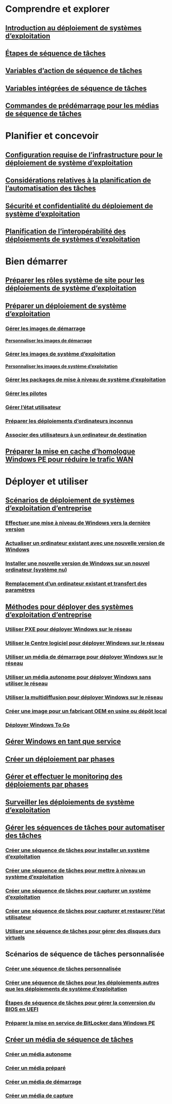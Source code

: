 # Comprendre et explorer
## [Introduction au déploiement de systèmes d’exploitation](understand/introduction-to-operating-system-deployment.md)
## [Étapes de séquence de tâches](understand/task-sequence-steps.md)
## [Variables d’action de séquence de tâches](understand/task-sequence-action-variables.md)
## [Variables intégrées de séquence de tâches](understand/task-sequence-built-in-variables.md)
## [Commandes de prédémarrage pour les médias de séquence de tâches](understand/prestart-commands-for-task-sequence-media.md)

# Planifier et concevoir
## [Configuration requise de l’infrastructure pour le déploiement de système d’exploitation](plan-design/infrastructure-requirements-for-operating-system-deployment.md)
## [Considérations relatives à la planification de l’automatisation des tâches](plan-design/planning-considerations-for-automating-tasks.md)
## [Sécurité et confidentialité du déploiement de système d’exploitation](plan-design/security-and-privacy-for-operating-system-deployment.md)
## [Planification de l’interopérabilité des déploiements de systèmes d’exploitation](plan-design/planning-for-operating-system-deployment-interoperability.md)

# Bien démarrer
## [Préparer les rôles système de site pour les déploiements de système d’exploitation](get-started/prepare-site-system-roles-for-operating-system-deployments.md)
## [Préparer un déploiement de système d’exploitation](get-started/prepare-for-operating-system-deployment.md)
### [Gérer les images de démarrage](get-started/manage-boot-images.md)
#### [Personnaliser les images de démarrage](get-started/customize-boot-images.md)

### [Gérer les images de système d’exploitation](get-started/manage-operating-system-images.md)
#### [Personnaliser les images de système d’exploitation](get-started/customize-operating-system-images.md)

### [Gérer les packages de mise à niveau de système d’exploitation](get-started/manage-operating-system-upgrade-packages.md)
### [Gérer les pilotes](get-started/manage-drivers.md)
### [Gérer l’état utilisateur](get-started/manage-user-state.md)
### [Préparer les déploiements d’ordinateurs inconnus](get-started/prepare-for-unknown-computer-deployments.md)
### [Associer des utilisateurs à un ordinateur de destination](get-started/associate-users-with-a-destination-computer.md)

## [Préparer la mise en cache d’homologue Windows PE pour réduire le trafic WAN](get-started/prepare-windows-pe-peer-cache-to-reduce-wan-traffic.md)

# Déployer et utiliser
## [Scénarios de déploiement de systèmes d’exploitation d’entreprise](deploy-use/scenarios-to-deploy-enterprise-operating-systems.md)
### [Effectuer une mise à niveau de Windows vers la dernière version](deploy-use/upgrade-windows-to-the-latest-version.md)
### [Actualiser un ordinateur existant avec une nouvelle version de Windows](deploy-use/refresh-an-existing-computer-with-a-new-version-of-windows.md)
### [Installer une nouvelle version de Windows sur un nouvel ordinateur (système nu)](deploy-use/install-new-windows-version-new-computer-bare-metal.md)
### [Remplacement d’un ordinateur existant et transfert des paramètres](deploy-use/replace-an-existing-computer-and-transfer-settings.md)

## [Méthodes pour déployer des systèmes d’exploitation d’entreprise](deploy-use/methods-to-deploy-enterprise-operating-systems.md)
### [Utiliser PXE pour déployer Windows sur le réseau](deploy-use/use-pxe-to-deploy-windows-over-the-network.md)
### [Utiliser le Centre logiciel pour déployer Windows sur le réseau](deploy-use/use-software-center-to-deploy-windows-over-the-network.md)
### [Utiliser un média de démarrage pour déployer Windows sur le réseau](deploy-use/use-bootable-media-to-deploy-windows-over-the-network.md)
### [Utiliser un média autonome pour déployer Windows sans utiliser le réseau](deploy-use/use-stand-alone-media-to-deploy-windows-without-using-the-network.md)
### [Utiliser la multidiffusion pour déployer Windows sur le réseau](deploy-use/use-multicast-to-deploy-windows-over-the-network.md)
### [Créer une image pour un fabricant OEM en usine ou dépôt local](deploy-use/create-an-image-for-an-oem-in-factory-or-a-local-depot.md)
### [Déployer Windows To Go](deploy-use/deploy-windows-to-go.md)

## [Gérer Windows en tant que service](deploy-use/manage-windows-as-a-service.md)
## [Créer un déploiement par phases](deploy-use/create-phased-deployment-for-task-sequence.md)
## [Gérer et effectuer le monitoring des déploiements par phases](deploy-use/manage-monitor-phased-deployments.md)
## [Surveiller les déploiements de système d’exploitation](deploy-use/monitor-operating-system-deployments.md)

## [Gérer les séquences de tâches pour automatiser des tâches](deploy-use/manage-task-sequences-to-automate-tasks.md)
### [Créer une séquence de tâches pour installer un système d’exploitation](deploy-use/create-a-task-sequence-to-install-an-operating-system.md)
### [Créer une séquence de tâches pour mettre à niveau un système d’exploitation](deploy-use/create-a-task-sequence-to-upgrade-an-operating-system.md)
### [Créer une séquence de tâches pour capturer un système d’exploitation](deploy-use/create-a-task-sequence-to-capture-an-operating-system.md)
### [Créer une séquence de tâches pour capturer et restaurer l’état utilisateur](deploy-use/create-a-task-sequence-to-capture-and-restore-user-state.md)
### [Utiliser une séquence de tâches pour gérer des disques durs virtuels](deploy-use/use-a-task-sequence-to-manage-virtual-hard-disks.md)

## Scénarios de séquence de tâches personnalisée
### [Créer une séquence de tâches personnalisée](deploy-use/create-a-custom-task-sequence.md)
### [Créer une séquence de tâches pour les déploiements autres que les déploiements de système d’exploitation](deploy-use/create-a-task-sequence-for-non-operating-system-deployments.md)
### [Étapes de séquence de tâches pour gérer la conversion du BIOS en UEFI](deploy-use/task-sequence-steps-to-manage-bios-to-uefi-conversion.md)
### [Préparer la mise en service de BitLocker dans Windows PE](deploy-use/preprovision-bitlocker-in-windows-pe.md)

## [Créer un média de séquence de tâches](deploy-use/create-task-sequence-media.md)
### [Créer un média autonome](deploy-use/create-stand-alone-media.md)
### [Créer un média préparé](deploy-use/create-prestaged-media.md)
### [Créer un média de démarrage](deploy-use/create-bootable-media.md)
### [Créer un média de capture](deploy-use/create-capture-media.md)
